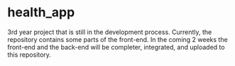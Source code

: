 # health_app
3rd year project that is still in the development process. Currently, the repository contains some parts of the front-end.
In the coming 2 weeks the front-end and the back-end will be completer, integrated, and uploaded to this repository.
